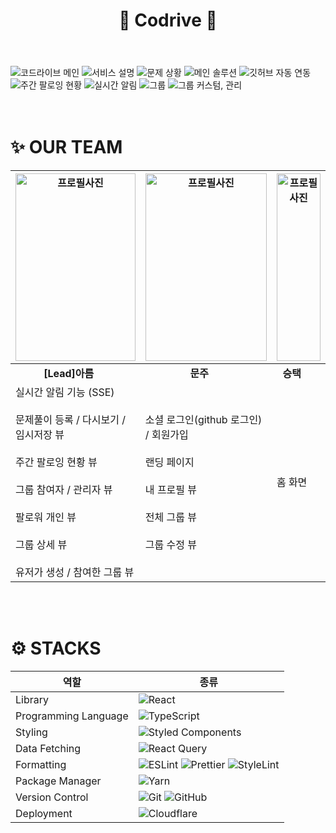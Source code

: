 <header>
  <b><h1>🚀 Codrive 🚀</h1></b>
</header>

<div>
  <img src="https://velog.velcdn.com/images/aroo_ming/post/9d423fe1-fe67-46b1-a2cf-472c742704e3/image.png" alt="코드라이브 메인"/>

  <img src="https://velog.velcdn.com/images/aroo_ming/post/162dd361-b39a-4ee6-b8db-7c2e1f08d8ab/image.png" alt="서비스 설명"/>

  <img src="https://velog.velcdn.com/images/aroo_ming/post/7e0a0c66-084a-4c66-bbe1-c02da3b5092c/image.png" alt="문제 상황"/>

  <img src="https://velog.velcdn.com/images/aroo_ming/post/09b8efaa-0acb-4180-9647-c17506011d3e/image.png" alt="메인 솔루션"/>

  <img src="https://velog.velcdn.com/images/aroo_ming/post/bce105ec-c5cf-4a76-9b0f-f957d04db486/image.png" alt="깃허브 자동 연동"/>

  <img src="https://velog.velcdn.com/images/aroo_ming/post/5ecc6fae-2731-407a-b274-2e3e43de834f/image.png" alt="주간 팔로잉 현황"/>

  <img src="https://velog.velcdn.com/images/aroo_ming/post/e5379234-779b-4939-a7f0-564a6767eb96/image.png" alt="실시간 알림"/>

  <img src="https://velog.velcdn.com/images/aroo_ming/post/be644f7f-969a-4825-bd91-962a785f64c9/image.png" alt="그룹"/>

  <img src="https://velog.velcdn.com/images/aroo_ming/post/7b0c8267-8f30-4867-89c5-c709dbdc96a1/image.png" alt="그룹 커스텀, 관리"/>

</div>

<br />
<br />

<h1>✨ OUR TEAM</h1>

| <img src="https://avatars.githubusercontent.com/u/80264647?v=4" width="100%" height="300" alt="프로필사진">                                                                                                                                            | <img src="https://avatars.githubusercontent.com/u/83450907?v=4" width="100%" height="300" alt="프로필사진">                                                         | <img src="https://avatars.githubusercontent.com/u/109938280?v=4" width="100%" height="300" alt="프로필사진">                                                   |
| ------------------------------------------------------------------------------------------------------------------------------------------------------------------------------------------------------------------------------------------------------ | ------------------------------------------------------------------------------------------------------------------------------------------------------------------- | -------------------------------------------------------------------------------------------------------------------------------------------------------------- |
| <div align = "center"><b>[Lead]아름 <a href="https://github.com/Arooming"><img src="https://cdn-icons-png.flaticon.com/512/25/25231.png" width="17" /></a></b></div>                                                                                   | <div align = "center"><b>문주 <a href="https://github.com/kimmoonju-102"><img src="https://cdn-icons-png.flaticon.com/512/25/25231.png" width="17" /></a></b></div> | <div align = "center"><b>승택 <a href="https://github.com/5wintaek"><img src="https://cdn-icons-png.flaticon.com/512/25/25231.png" width="17" /></a></b></div> |
| 실시간 알림 기능 (SSE) <br /> <br /> 문제풀이 등록 / 다시보기 / 임시저장 뷰 <br /> <br /> 주간 팔로잉 현황 뷰 <br /> <br /> 그룹 참여자 / 관리자 뷰 <br /> <br /> 팔로워 개인 뷰 <br /> <br /> 그룹 상세 뷰 <br /> <br /> 유저가 생성 / 참여한 그룹 뷰 | 소셜 로그인(github 로그인) / 회원가입 <br /> <br /> 랜딩 페이지 <br /> <br /> 내 프로필 뷰 <br /> <br /> 전체 그룹 뷰 <br /> <br /> 그룹 수정 뷰                    | 홈 화면                                                                                                                                                        |

<br />
<br />

<h1>⚙️ STACKS</h1>

<div>

| 역할                 | 종류                                                                                                                                                                                                                                                                                                                            |
| -------------------- | ------------------------------------------------------------------------------------------------------------------------------------------------------------------------------------------------------------------------------------------------------------------------------------------------------------------------------- |
| Library              | ![React](https://img.shields.io/badge/React-61DAFB?style=for-the-badge&logo=React&logoColor=black)                                                                                                                                                                                                                              |
| Programming Language | ![TypeScript](https://img.shields.io/badge/TypeScript-3178C6.svg?style=for-the-badge&logo=TypeScript&logoColor=white)                                                                                                                                                                                                           |
| Styling              | ![Styled Components](https://img.shields.io/badge/styled--components-DB7093?style=for-the-badge&logo=styled-components&logoColor=white)                                                                                                                                                                                         |
| Data Fetching        | ![React Query](https://img.shields.io/badge/react--query-FF4154?style=for-the-badge&logo=react-query&logoColor=white)                                                                                                                                                                                                           |
| Formatting           | ![ESLint](https://img.shields.io/badge/ESLint-4B3263?style=for-the-badge&logo=eslint&logoColor=white) ![Prettier](https://img.shields.io/badge/prettier-1A2C34?style=for-the-badge&logo=prettier&logoColor=F7BA3E) ![StyleLint](https://img.shields.io/badge/stylelint-E0EFEF?style=for-the-badge&logo=stylelint&logoColor=000) |
| Package Manager      | ![Yarn](https://img.shields.io/badge/Yarn-2C8EBB?style=for-the-badge&logo=yarn&logoColor=white)                                                                                                                                                                                                                                 |
| Version Control      | ![Git](https://img.shields.io/badge/git-%23F05033.svg?style=for-the-badge&logo=git&logoColor=white) ![GitHub](https://img.shields.io/badge/github-%23121011.svg?style=for-the-badge&logo=github&logoColor=white)                                                                                                                |
| Deployment           | ![Cloudflare](https://img.shields.io/badge/Cloudflare-F38020?style=for-the-badge&logo=Cloudflare&logoColor=white)                                                                                                                                                                                                               |

</div>
